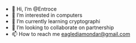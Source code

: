 - 👋 Hi, I’m @Entroce
- 👀 I’m interested in computers
- 🌱 I’m currently learning cryptographi
- 💞️ I’m looking to collaborate on partnership
- 📫 How to reach me eaglediamondar@gmail.com

<!---
Entroce/Entroce is a ✨ special ✨ repository because its `README.md` (this file) appears on your GitHub profile.
You can click the Preview link to take a look at your changes.
--->
